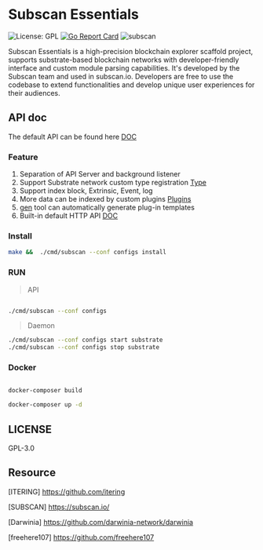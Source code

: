 # Subscan Essentials

![License: GPL](https://img.shields.io/badge/license-GPL-blue.svg)
[![Go Report Card](https://goreportcard.com/badge/github.com/itering/subscan)](https://goreportcard.com/report/github.com/itering/subscan)
![subscan](https://github.com/itering/subscan/workflows/subscan/badge.svg)

Subscan Essentials is a high-precision blockchain explorer scaffold project, supports substrate-based blockchain networks with developer-friendly interface and custom module parsing capabilities.  It's developed by the Subscan team and used in subscan.io.  Developers are free to use the codebase to extend functionalities and develop unique user experiences for their audiences.

## API doc

The default API can be found here [DOC](/docs/index.md)


### Feature

1. Separation of API Server and background listener
2. Support Substrate network custom type registration [Type](/custom_type.md)
3. Support index block, Extrinsic, Event, log
4. More data can be indexed by custom plugins [Plugins](/plugins)
5. [gen](/tools/gen-plugin) tool can automatically generate plug-in templates
6. Built-in default HTTP API [DOC](/docs/index.md)

### Install

```bash
make &&  ./cmd/subscan --conf configs install
```

### RUN

> API 

```bash

./cmd/subscan --conf configs

```

> Daemon

```bash
./cmd/subscan --conf configs start substrate
./cmd/subscan --conf configs stop substrate
```


### Docker

```bash

docker-composer build

docker-composer up -d

```

## LICENSE

GPL-3.0


## Resource
 
[ITERING] https://github.com/itering

[SUBSCAN] https://subscan.io/

[Darwinia] https://github.com/darwinia-network/darwinia

[freehere107] https://github.com/freehere107
